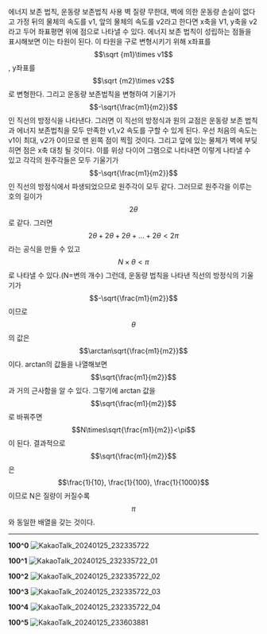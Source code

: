 
에너지 보존 법칙, 운동량 보존법칙 사용 벽 질량 무한대, 벽에 의한 운동량 손실이 없다고 가정 뒤의 물체의 속도를 v1, 앞의 물체의 속도를 v2라고 한다면 x축을 V1, y축을 v2 라고 두어 좌표평면 위에 점으로 나타낼 수 있다. 에너지 보존 법칙이 성립하는 점들을 표시해보면 이는 타원이 된다. 이 타원을 구로 변형시키기 위해 x좌표를 $$\sqrt {m1}\times v1$$, y좌표를 $$\sqrt {m2}\times v2$$로 변형한다. 그리고 운동량 보존법칙을 변형하여 기울기가 $$-\sqrt{\frac{m1}{m2}}$$인 직선의 방정식을 나타낸다. 그러면 이 직선의 방정식과 원의 교점은 운동량 보존 법칙과 에너지 보존법칙을 모두 만족한 v1,v2 속도를 구할 수 있게 된다. 우선 처음의 속도는 v1이 최대, v2가 0이므로 맨 왼쪽 점이 찍힐 것이다. 그리고 앞에 있는 물체가 벽에 부딪히면 점은 x축 대칭 될 것이다. 이를 위상 다이어 그램으로 나타내면 이렇게 나타낼 수 있고 각각의 원주각들은 모두 기울기가 $$-\sqrt{\frac{m1}{m2}}$$인 직선의 방정식에서 파생되었으므로 원주각이 모두 같다. 그러므로 원주각을 이루는 호의 길이가 $$2\theta$$로 같다. 그러면 $$2\theta+2\theta+2\theta+...+2\theta<2\pi$$ 라는 공식을 만들 수 있고 $$N\times\theta<\pi$$로 나타낼 수 있다.(N=변의 개수) 그런데, 운동량 법칙을 나타낸 직선의 방정식의 기울기가 $$-\sqrt{\frac{m1}{m2}}$$이므로 $$\theta$$ 의 값은 $$\arctan\sqrt{\frac{m1}{m2}}$$이다. arctan의 값들을 나열해보면 $$\sqrt{\frac{m1}{m2}}$$과 거의 근사함을 알 수 있다. 그렇기에 arctan 값을 $$\sqrt{\frac{m1}{m2}}$$로 바꿔주면 $$N\times\sqrt{\frac{m1}{m2}}<\pi$$이 된다. 결과적으로 $$\sqrt{\frac{m1}{m2}}$$은 $$\frac{1}{10}, \frac{1}{100}, \frac{1}{1000}$$ 이므로 N은 질량이 커질수록 $$\pi$$와 동일한 배열을 갖는 것이다.


--------------------------

**100^0**
![KakaoTalk_20240125_232335722](https://github.com/namgisung/pi-ysics/assets/109130108/4a832531-67d6-4c60-aa8f-40441904e53a)

**100^1**
![KakaoTalk_20240125_232335722_01](https://github.com/namgisung/pi-ysics/assets/109130108/a7e11573-f72a-4ac8-9760-e6e78723b678)

**100^2**
![KakaoTalk_20240125_232335722_02](https://github.com/namgisung/pi-ysics/assets/109130108/9eefa126-e79a-49b0-a41b-fcf182efbc6c)

**100^3**
![KakaoTalk_20240125_232335722_03](https://github.com/namgisung/pi-ysics/assets/109130108/0f2c2cc8-ff12-472d-ad4c-d4f13f7734a1)

**100^4**
![KakaoTalk_20240125_232335722_04](https://github.com/namgisung/pi-ysics/assets/109130108/d07483cd-1438-4ba6-9ab4-8056c86c5736)

**100^5**
![KakaoTalk_20240125_233603881](https://github.com/namgisung/pi-ysics/assets/109130108/54e6387c-b5b4-4012-a299-32929961bc4d)
